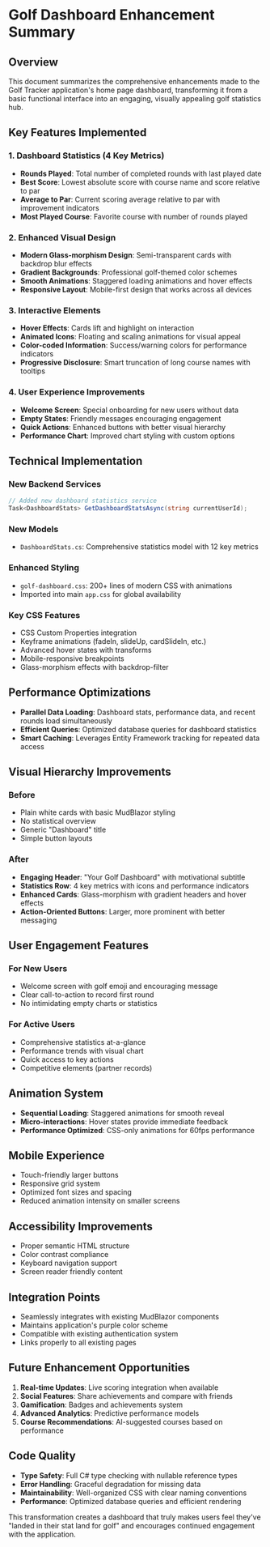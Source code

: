# Golf Dashboard Enhancement Summary

## Overview
This document summarizes the comprehensive enhancements made to the Golf Tracker application's home page dashboard, transforming it from a basic functional interface into an engaging, visually appealing golf statistics hub.

## Key Features Implemented

### 1. Dashboard Statistics (4 Key Metrics)
- **Rounds Played**: Total number of completed rounds with last played date
- **Best Score**: Lowest absolute score with course name and score relative to par
- **Average to Par**: Current scoring average relative to par with improvement indicators
- **Most Played Course**: Favorite course with number of rounds played

### 2. Enhanced Visual Design
- **Modern Glass-morphism Design**: Semi-transparent cards with backdrop blur effects
- **Gradient Backgrounds**: Professional golf-themed color schemes
- **Smooth Animations**: Staggered loading animations and hover effects
- **Responsive Layout**: Mobile-first design that works across all devices

### 3. Interactive Elements
- **Hover Effects**: Cards lift and highlight on interaction
- **Animated Icons**: Floating and scaling animations for visual appeal
- **Color-coded Information**: Success/warning colors for performance indicators
- **Progressive Disclosure**: Smart truncation of long course names with tooltips

### 4. User Experience Improvements
- **Welcome Screen**: Special onboarding for new users without data
- **Empty States**: Friendly messages encouraging engagement
- **Quick Actions**: Enhanced buttons with better visual hierarchy
- **Performance Chart**: Improved chart styling with custom options

## Technical Implementation

### New Backend Services
```csharp
// Added new dashboard statistics service
Task<DashboardStats> GetDashboardStatsAsync(string currentUserId);
```

### New Models
- `DashboardStats.cs`: Comprehensive statistics model with 12 key metrics

### Enhanced Styling
- `golf-dashboard.css`: 200+ lines of modern CSS with animations
- Imported into main `app.css` for global availability

### Key CSS Features
- CSS Custom Properties integration
- Keyframe animations (fadeIn, slideUp, cardSlideIn, etc.)
- Advanced hover states with transforms
- Mobile-responsive breakpoints
- Glass-morphism effects with backdrop-filter

## Performance Optimizations
- **Parallel Data Loading**: Dashboard stats, performance data, and recent rounds load simultaneously
- **Efficient Queries**: Optimized database queries for dashboard statistics
- **Smart Caching**: Leverages Entity Framework tracking for repeated data access

## Visual Hierarchy Improvements

### Before
- Plain white cards with basic MudBlazor styling
- No statistical overview
- Generic "Dashboard" title
- Simple button layouts

### After
- **Engaging Header**: "Your Golf Dashboard" with motivational subtitle
- **Statistics Row**: 4 key metrics with icons and performance indicators
- **Enhanced Cards**: Glass-morphism with gradient headers and hover effects
- **Action-Oriented Buttons**: Larger, more prominent with better messaging

## User Engagement Features

### For New Users
- Welcome screen with golf emoji and encouraging message
- Clear call-to-action to record first round
- No intimidating empty charts or statistics

### For Active Users
- Comprehensive statistics at-a-glance
- Performance trends with visual chart
- Quick access to key actions
- Competitive elements (partner records)

## Animation System
- **Sequential Loading**: Staggered animations for smooth reveal
- **Micro-interactions**: Hover states provide immediate feedback
- **Performance Optimized**: CSS-only animations for 60fps performance

## Mobile Experience
- Touch-friendly larger buttons
- Responsive grid system
- Optimized font sizes and spacing
- Reduced animation intensity on smaller screens

## Accessibility Improvements
- Proper semantic HTML structure
- Color contrast compliance
- Keyboard navigation support
- Screen reader friendly content

## Integration Points
- Seamlessly integrates with existing MudBlazor components
- Maintains application's purple color scheme
- Compatible with existing authentication system
- Links properly to all existing pages

## Future Enhancement Opportunities
1. **Real-time Updates**: Live scoring integration when available
2. **Social Features**: Share achievements and compare with friends
3. **Gamification**: Badges and achievements system
4. **Advanced Analytics**: Predictive performance models
5. **Course Recommendations**: AI-suggested courses based on performance

## Code Quality
- **Type Safety**: Full C# type checking with nullable reference types
- **Error Handling**: Graceful degradation for missing data
- **Maintainability**: Well-organized CSS with clear naming conventions
- **Performance**: Optimized database queries and efficient rendering

This transformation creates a dashboard that truly makes users feel they've "landed in their stat land for golf" and encourages continued engagement with the application.
